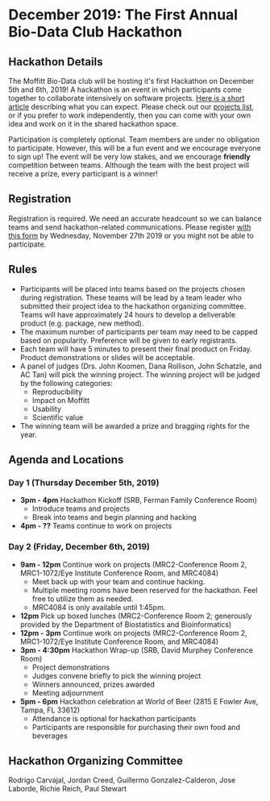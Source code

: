 # December 2019: The First Annual Bio-Data Club Hackathon

## Hackathon Details

The Moffitt Bio-Data club will be hosting it's first Hackathon on December 5th and 6th, 2019! A hackathon is an event in which participants come together to collaborate intensively on software projects. [Here is a short article](https://www.rasmussen.edu/degrees/technology/blog/what-is-a-hackathon/) describing what you can expect. Please check out our [projects list](https://github.com/pstew/biodataclub/blob/master/meetings/december_2019/Project_descriptions.md), or if you prefer to work independently, then you can come with your own idea and work on it in the shared hackathon space.

Participation is completely optional. Team members are under no obligation to participate. However, this will be a fun event and we encourage everyone to sign up! The event will be very low stakes, and we encourage **friendly** competition between teams. Although the team with the best project will receive a prize, every participant is a winner! 

## Registration
Registration is required. We need an accurate headcount so we can balance teams and send hackathon-related communications. Please register [with this form](https://forms.gle/84WHZRkcjfPeh4eg7) by Wednesday, November 27th 2019 or you might not be able to participate. 

## Rules
- Participants will be placed into teams based on the projects chosen during registration. These teams will be lead by a team leader who submitted their project idea to the hackathon organizing committee. Teams will have approximately 24 hours to develop a deliverable product (e.g. package, new method). 
- The maximum number of participants per team may need to be capped based on popularity. Preference will be given to early registrants.
- Each team will have 5 minutes to present their final product on Friday. Product demonstrations or slides will be acceptable.
- A panel of judges (Drs. John Koomen, Dana Rollison, John Schatzle, and AC Tan) will pick the winning project. The winning project will be judged by the following categories:
  - Reproducibility
  - Impact on Moffitt
  - Usability
  - Scientific value
- The winning team will be awarded a prize and bragging rights for the year.

## Agenda and Locations

### Day 1 (Thursday December 5th, 2019)
- **3pm - 4pm** Hackathon Kickoff (SRB, Ferman Family Conference Room)
  - Introduce teams and projects
  - Break into teams and begin planning and hacking
- **4pm - ??** Teams continue to work on projects

### Day 2 (Friday, December 6th, 2019)
- **9am - 12pm** Continue work on projects (MRC2-Conference Room 2,  MRC1-1072/Eye Institute Conference Room, and MRC4084)
  - Meet back up with your team and continue hacking. 
  - Multiple meeting rooms have been reserved for the hackathon. Feel free to utilize them as needed. 
  - MRC4084 is only available until 1:45pm.
- **12pm** Pick up boxed lunches (MRC2-Conference Room 2; generously provided by the Department of Biostatistics and Bioinformatics)
- **12pm - 3pm** Continue work on projects (MRC2-Conference Room 2,  MRC1-1072/Eye Institute Conference Room, and MRC4084)
- **3pm - 4:30pm** Hackathon Wrap-up (SRB, David Murphey Conference Room)
  - Project demonstrations
  - Judges convene briefly to pick the winning project
  - Winners announced, prizes awarded
  - Meeting adjournment
- **5pm - 6pm** Hackathon celebration at World of Beer (2815 E Fowler Ave, Tampa, FL 33612)
  - Attendance is optional for hackathon participants
  - Participants are responsible for purchasing their own food and beverages

## Hackathon Organizing Committee
Rodrigo Carvajal, Jordan Creed, Guillermo Gonzalez-Calderon, Jose Laborde, Richie Reich, Paul Stewart

